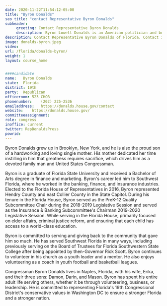 ```yaml
---
date: 2020-11-22T11:54:12-05:00
title: "Byron Donalds"
seo_title: "contact Representative Byron Donalds"
subheader:
     greeting: Contact Representative Byron Donalds 
     description: Byron Lowell Donalds is an American politician and businessman who is the representative for Florida's 19th congressional district. A Republican, Donalds has represented District 80 in the Florida House of Representatives since 2016; the district encompasses Hendry County and part of Collier County.
description: Contact Representative Byron Donalds of Florida. Contact information for Byron Donalds includes email address, phone number, and mailing address.
image: donalds-byron.jpeg
video: 
url: /florida/donalds-byron/
weight: 1
layout: course_home


####candidate
name:	Byron Donalds
state:	Florida
district: 19th
party:	Republican
officeroom:	523 CHOB
phonenumber:	(202) 225-2536
emailaddress:	https://donalds.house.gov/contact
website:	https://donalds.house.gov/
committeeassignment: 
role: congress
inoffice: current
twitter: RepDonaldsPress
powrid: 
---
```


Byron Donalds grew up in Brooklyn, New York, and he is also the proud son of a hardworking and loving single mother. His mother dedicated her time instilling in him that greatness requires sacrifice, which drives him as a devoted family man and United States Congressman.

Byron is a graduate of Florida State University and received a Bachelor of Arts degree in finance and marketing. Byron's career led him to Southwest Florida, where he worked in the banking, finance, and insurance industries. Elected to the Florida House of Representatives in 2016, Byron represented Hendry County and east Collier County in the State Capitol. During his tenure in the Florida House, Byron served as the PreK-12 Quality Subcommittee Chair during the 2018-2019 Legislative Session and served as the Insurance & Banking Subcommittee's Chairman 2019-2020 Legislative Session. While serving in the Florida House, primarily focused on elder affairs, criminal justice reform, and ensuring that each child has access to a world-class education.

Byron is committed to serving and giving back to the community that gave him so much. He has served Southwest Florida in many ways, including previously serving on the Board of Trustees for Florida Southwestern State College after being appointed by then-Governor Rick Scott. Byron continues to volunteer in his church as a youth leader and a mentor. He also enjoys volunteering as a coach in youth football and basketball leagues.

Congressman Byron Donalds lives in Naples, Florida, with his wife, Erika, and their three sons: Damon, Darin, and Mason. Byron has spent his entire adult life serving others, whether it be through volunteering, business, or leadership. He is committed to representing Florida's 19th Congressional District's conservative values in Washington DC to ensure a stronger Florida and a stronger nation.
